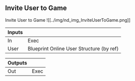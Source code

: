 ## Invite User to Game
Invite User to Game
![[../img/nd_img_InviteUserToGame.png]]

|Inputs||
|--|--|
| In | Exec |
| User | Blueprint Online User Structure (by ref) |

|Outputs||
|--|--|
| Out | Exec |
